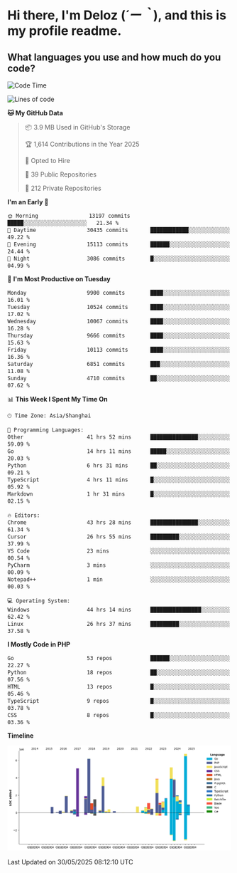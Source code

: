 # **Hi there, I'm Deloz (*´ー｀*), and this is my profile readme.**

## **What languages you use and how much do you code?**

<!--START_SECTION:waka-->
![Code Time](http://img.shields.io/badge/Code%20Time-6%2C517%20hrs%206%20mins-blue)

![Lines of code](https://img.shields.io/badge/From%20Hello%20World%20I%27ve%20Written-55.6%20million%20lines%20of%20code-blue)

**🐱 My GitHub Data** 

> 📦 3.9 MB Used in GitHub's Storage 
 > 
> 🏆 1,614 Contributions in the Year 2025
 > 
> 💼 Opted to Hire
 > 
> 📜 39 Public Repositories 
 > 
> 🔑 212 Private Repositories 
 > 
**I'm an Early 🐤** 

```text
🌞 Morning                13197 commits       █████░░░░░░░░░░░░░░░░░░░░   21.34 % 
🌆 Daytime                30435 commits       ████████████░░░░░░░░░░░░░   49.22 % 
🌃 Evening                15113 commits       ██████░░░░░░░░░░░░░░░░░░░   24.44 % 
🌙 Night                  3086 commits        █░░░░░░░░░░░░░░░░░░░░░░░░   04.99 % 
```
📅 **I'm Most Productive on Tuesday** 

```text
Monday                   9900 commits        ████░░░░░░░░░░░░░░░░░░░░░   16.01 % 
Tuesday                  10524 commits       ████░░░░░░░░░░░░░░░░░░░░░   17.02 % 
Wednesday                10067 commits       ████░░░░░░░░░░░░░░░░░░░░░   16.28 % 
Thursday                 9666 commits        ████░░░░░░░░░░░░░░░░░░░░░   15.63 % 
Friday                   10113 commits       ████░░░░░░░░░░░░░░░░░░░░░   16.36 % 
Saturday                 6851 commits        ███░░░░░░░░░░░░░░░░░░░░░░   11.08 % 
Sunday                   4710 commits        ██░░░░░░░░░░░░░░░░░░░░░░░   07.62 % 
```


📊 **This Week I Spent My Time On** 

```text
🕑︎ Time Zone: Asia/Shanghai

💬 Programming Languages: 
Other                    41 hrs 52 mins      ███████████████░░░░░░░░░░   59.09 % 
Go                       14 hrs 11 mins      █████░░░░░░░░░░░░░░░░░░░░   20.03 % 
Python                   6 hrs 31 mins       ██░░░░░░░░░░░░░░░░░░░░░░░   09.21 % 
TypeScript               4 hrs 11 mins       █░░░░░░░░░░░░░░░░░░░░░░░░   05.92 % 
Markdown                 1 hr 31 mins        █░░░░░░░░░░░░░░░░░░░░░░░░   02.15 % 

🔥 Editors: 
Chrome                   43 hrs 28 mins      ███████████████░░░░░░░░░░   61.34 % 
Cursor                   26 hrs 55 mins      █████████░░░░░░░░░░░░░░░░   37.99 % 
VS Code                  23 mins             ░░░░░░░░░░░░░░░░░░░░░░░░░   00.54 % 
PyCharm                  3 mins              ░░░░░░░░░░░░░░░░░░░░░░░░░   00.09 % 
Notepad++                1 min               ░░░░░░░░░░░░░░░░░░░░░░░░░   00.03 % 

💻 Operating System: 
Windows                  44 hrs 14 mins      ████████████████░░░░░░░░░   62.42 % 
Linux                    26 hrs 37 mins      █████████░░░░░░░░░░░░░░░░   37.58 % 
```

**I Mostly Code in PHP** 

```text
Go                       53 repos            ██████░░░░░░░░░░░░░░░░░░░   22.27 % 
Python                   18 repos            ██░░░░░░░░░░░░░░░░░░░░░░░   07.56 % 
HTML                     13 repos            █░░░░░░░░░░░░░░░░░░░░░░░░   05.46 % 
TypeScript               9 repos             █░░░░░░░░░░░░░░░░░░░░░░░░   03.78 % 
CSS                      8 repos             █░░░░░░░░░░░░░░░░░░░░░░░░   03.36 % 
```



**Timeline**

![Lines of Code chart](https://raw.githubusercontent.com/deloz/deloz/main/assets/bar_graph.png)


 Last Updated on 30/05/2025 08:12:10 UTC
<!--END_SECTION:waka-->
